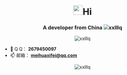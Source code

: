 <h1 align="center"> <img src="https://raw.githubusercontent.com/iampavangandhi/iampavangandhi/master/gifs/Hi.gif" width="30px">Hi</h1>
<h3 align="center">A developer from China <img src="https://visitor-badge.laobi.icu/badge?page_id=xxlllq" alt="xxlllq" /></h3>
<p align="center"> <img src="https://github-profile-trophy.vercel.app/?username=xxlllq&title=Stars,Followers,Repositories,Commit,Issues,PullRequest&column=6" alt="xxlllq" /></p>

- 🐧 Q  Q： **2679450097**
- 📫 邮箱： **meihuaxifei@qq.com**
<p align="center">
<img src="https://github-readme-stats.vercel.app/api?username=xxlllq&show_icons=true&theme=tokyonight&hide=prs,contribs)" alt="xxlllq" />
</p>

